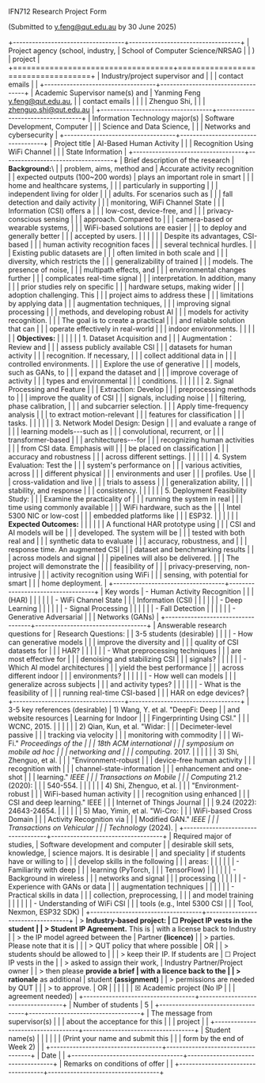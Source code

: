 IFN712 Research Project Form

(Submitted to <y.feng@qut.edu.au> by 30 June 2025)

+-----------------------------------+-----------------------------------+
| Project agency (school, industry, | School of Computer Science/NRSAG  |
| )                                 | project                           |
+===================================+===================================+
| Industry/project supervisor and   |                                   |
| contact emails                    |                                   |
+-----------------------------------+-----------------------------------+
| Academic Supervisor name(s) and   | Yanming Feng <y.feng@qut.edu.au>, |
| contact emails                    |                                   |
|                                   | Zhenguo Shi,                      |
|                                   | <zhenguo.shi@qut.edu.au>          |
+-----------------------------------+-----------------------------------+
| Information Technology major(s)   | Software Development, Computer    |
|                                   | Science and Data Science,         |
|                                   | Networks and cybersecurity        |
+-----------------------------------+-----------------------------------+
| Project title                     | AI-Based Human Activity           |
|                                   | Recognition Using WiFi Channel    |
|                                   | State Information                 |
+-----------------------------------+-----------------------------------+
| Brief description of the research | **Background:**\                  |
| problem, aims, method and         | Accurate activity recognition     |
| expected outputs (100\~200 words) | plays an important role in smart  |
|                                   | home and healthcare systems,      |
|                                   | particularly in supporting        |
|                                   | independent living for older      |
|                                   | adults. For scenarios such as     |
|                                   | fall detection and daily activity |
|                                   | monitoring, WiFi Channel State    |
|                                   | Information (CSI) offers a        |
|                                   | low-cost, device-free, and        |
|                                   | privacy-conscious sensing         |
|                                   | approach. Compared to             |
|                                   | camera-based or wearable systems, |
|                                   | WiFi-based solutions are easier   |
|                                   | to deploy and generally better    |
|                                   | accepted by users.                |
|                                   |                                   |
|                                   | Despite its advantages, CSI-based |
|                                   | human activity recognition faces  |
|                                   | several technical hurdles.        |
|                                   | Existing public datasets are      |
|                                   | often limited in both scale and   |
|                                   | diversity, which restricts the    |
|                                   | generalizability of trained       |
|                                   | models. The presence of noise,    |
|                                   | multipath effects, and            |
|                                   | environmental changes further     |
|                                   | complicates real-time signal      |
|                                   | interpretation. In addition, many |
|                                   | prior studies rely on specific    |
|                                   | hardware setups, making wider     |
|                                   | adoption challenging. This        |
|                                   | project aims to address these     |
|                                   | limitations by applying data      |
|                                   | augmentation techniques,          |
|                                   | improving signal processing       |
|                                   | methods, and developing robust AI |
|                                   | models for activity recognition.  |
|                                   | The goal is to create a practical |
|                                   | and reliable solution that can    |
|                                   | operate effectively in real-world |
|                                   | indoor environments.              |
|                                   |                                   |
|                                   | **Objectives:**                   |
|                                   |                                   |
|                                   | 1.  Dataset Acquisition and       |
|                                   |     Augmentation：Review and      |
|                                   |     assess publicly available CSI |
|                                   |     datasets for human activity   |
|                                   |     recognition. If necessary,    |
|                                   |     collect additional data in    |
|                                   |     controlled environments.      |
|                                   |     Explore the use of generative |
|                                   |     models, such as GANs, to      |
|                                   |     expand the dataset and        |
|                                   |     improve coverage of activity  |
|                                   |     types and environmental       |
|                                   |     conditions.                   |
|                                   |                                   |
|                                   | 2.  Signal Processing and Feature |
|                                   |     Extraction: Develop           |
|                                   |     preprocessing methods to      |
|                                   |     improve the quality of CSI    |
|                                   |     signals, including noise      |
|                                   |     filtering, phase calibration, |
|                                   |     and subcarrier selection.     |
|                                   |     Apply time-frequency analysis |
|                                   |     to extract motion-relevant    |
|                                   |     features for classification   |
|                                   |     tasks.                        |
|                                   |                                   |
|                                   | 3.  Network Model Design: Design  |
|                                   |     and evaluate a range of       |
|                                   |     learning models---such as     |
|                                   |     convolutional, recurrent, or  |
|                                   |     transformer-based             |
|                                   |     architectures---for           |
|                                   |     recognizing human activities  |
|                                   |     from CSI data. Emphasis will  |
|                                   |     be placed on classification   |
|                                   |     accuracy and robustness       |
|                                   |     across different settings.    |
|                                   |                                   |
|                                   | 4.  System Evaluation: Test the   |
|                                   |     system's performance on       |
|                                   |     various activities, across    |
|                                   |     different physical            |
|                                   |     environments and user         |
|                                   |     profiles. Use                 |
|                                   |     cross-validation and live     |
|                                   |     trials to assess              |
|                                   |     generalization ability,       |
|                                   |     stability, and response       |
|                                   |     consistency.                  |
|                                   |                                   |
|                                   | 5.  Deployment Feasibility Study: |
|                                   |     Examine the practicality of   |
|                                   |     running the system in real    |
|                                   |     time using commonly available |
|                                   |     WiFi hardware, such as the    |
|                                   |     Intel 5300 NIC or low-cost    |
|                                   |     embedded platforms like       |
|                                   |     ESP32.                        |
|                                   |                                   |
|                                   | **Expected Outcomes:**            |
|                                   |                                   |
|                                   | A functional HAR prototype using  |
|                                   | CSI and AI models will be         |
|                                   | developed. The system will be     |
|                                   | tested with both real and         |
|                                   | synthetic data to evaluate        |
|                                   | accuracy, robustness, and         |
|                                   | response time. An augmented CSI   |
|                                   | dataset and benchmarking results  |
|                                   | across models and signal          |
|                                   | pipelines will also be delivered. |
|                                   | The project will demonstrate the  |
|                                   | feasibility of                    |
|                                   | privacy-preserving, non-intrusive |
|                                   | activity recognition using WiFi   |
|                                   | sensing, with potential for smart |
|                                   | home deployment.                  |
+-----------------------------------+-----------------------------------+
| Key words                         | -   Human Activity Recognition    |
|                                   |     (HAR)                         |
|                                   |                                   |
|                                   | -   WiFi Channel State            |
|                                   |     Information (CSI)             |
|                                   |                                   |
|                                   | -   Deep Learning                 |
|                                   |                                   |
|                                   | -   Signal Processing             |
|                                   |                                   |
|                                   | -   Fall Detection                |
|                                   |                                   |
|                                   | -   Generative Adversarial        |
|                                   |     Networks (GANs)               |
+-----------------------------------+-----------------------------------+
| Answerable research questions for | Research Questions:               |
| 3-5 students (desirable)          |                                   |
|                                   | -   How can generative models     |
|                                   |     improve the diversity and     |
|                                   |     quality of CSI datasets for   |
|                                   |     HAR?                          |
|                                   |                                   |
|                                   | -   What preprocessing techniques |
|                                   |     are most effective for        |
|                                   |     denoising and stabilizing CSI |
|                                   |     signals?                      |
|                                   |                                   |
|                                   | -   Which AI model architectures  |
|                                   |     yield the best performance    |
|                                   |     across different indoor       |
|                                   |     environments?                 |
|                                   |                                   |
|                                   | -   How well can models           |
|                                   |     generalize across subjects    |
|                                   |     and activity types?           |
|                                   |                                   |
|                                   | -   What is the feasibility of    |
|                                   |     running real-time CSI-based   |
|                                   |     HAR on edge devices?          |
+-----------------------------------+-----------------------------------+
| 3-5 key references (desirable)    | 1)  Wang, Y. et al. "DeepFi: Deep |
| and website resources             |     Learning for Indoor           |
|                                   |     Fingerprinting Using CSI."    |
|                                   |     WCNC, 2015.                   |
|                                   |                                   |
|                                   | 2)  Qian, Kun, et al. \"Widar:    |
|                                   |     Decimeter-level passive       |
|                                   |     tracking via velocity         |
|                                   |     monitoring with commodity     |
|                                   |     Wi-Fi.\" *Proceedings of the  |
|                                   |     18th ACM international        |
|                                   |     symposium on mobile ad hoc    |
|                                   |     networking and                |
|                                   |     computing*. 2017.             |
|                                   |                                   |
|                                   | 3)  Shi, Zhenguo, et al.          |
|                                   |     \"Environment-robust          |
|                                   |     device-free human activity    |
|                                   |     recognition with              |
|                                   |     channel-state-information     |
|                                   |     enhancement and one-shot      |
|                                   |     learning.\" *IEEE             |
|                                   |     Transactions on Mobile        |
|                                   |     Computing* 21.2 (2020):       |
|                                   |     540-554.                      |
|                                   |                                   |
|                                   | 4)  Shi, Zhenguo, et al.          |
|                                   |     \"Environment-robust          |
|                                   |     WiFi-based human activity     |
|                                   |     recognition using enhanced    |
|                                   |     CSI and deep learning.\" IEEE |
|                                   |     Internet of Things Journal    |
|                                   |     9.24 (2022): 24643-24654.     |
|                                   |                                   |
|                                   | 5)  Mao, Yimin, et al. \"Wi-Cro:  |
|                                   |     WiFi-based Cross Domain       |
|                                   |     Activity Recognition via      |
|                                   |     Modified GAN.\" *IEEE         |
|                                   |     Transactions on Vehicular     |
|                                   |     Technology* (2024).           |
+-----------------------------------+-----------------------------------+
| Required major of studies,        | Software development and computer |
| desirable skill sets, knowledge,  | science majors. It is desirable   |
| and speciality                    | if students have or willing to    |
|                                   | develop skills in the following   |
|                                   | areas:                            |
|                                   |                                   |
|                                   | -   Familiarity with deep         |
|                                   |     learning (PyTorch,            |
|                                   |     TensorFlow)                   |
|                                   |                                   |
|                                   | -   Background in wireless        |
|                                   |     networks and signal           |
|                                   |     processing                    |
|                                   |                                   |
|                                   | -   Experience with GANs or data  |
|                                   |     augmentation techniques       |
|                                   |                                   |
|                                   | -   Practical skills in data      |
|                                   |     collection, preprocessing,    |
|                                   |     and model training            |
|                                   |                                   |
|                                   | -   Understanding of WiFi CSI     |
|                                   |     tools (e.g., Intel 5300 CSI   |
|                                   |     Tool, Nexmon, ESP32 SDK)      |
+-----------------------------------+-----------------------------------+
| > **Industry-based project:       | ☐ Project IP vests in the student |
| > Student IP Agreement.** This is | with a license back to Industry   |
| > the IP model agreed between the | Partner **(licence)**             |
| > parties. Please note that it is |                                   |
| > QUT policy that where possible  | OR                                |
| > students should be allowed to   |                                   |
| > keep their IP. If students are  | ☐ Project IP vests in the         |
| > asked to assign their work,     | Industry Partner/Project owner    |
| > then please **provide a brief   | with a licence back to the        |
| > rationale** as additional       | student **(assignment)**          |
| > permissions are needed by QUT   |                                   |
| > to approve.                     | OR                                |
|                                   |                                   |
|                                   | ☒ Academic project (No IP         |
|                                   | agreement needed)                 |
+-----------------------------------+-----------------------------------+
| Number of students                | 5                                 |
+-----------------------------------+-----------------------------------+
| The message from supervisor(s)    |                                   |
| about the acceptance for this     |                                   |
| project                           |                                   |
+-----------------------------------+-----------------------------------+
| Student name(s)                   |                                   |
|                                   |                                   |
| (Print your name and submit this  |                                   |
| form by the end of Week 2)        |                                   |
+-----------------------------------+-----------------------------------+
| Date                              |                                   |
+-----------------------------------+-----------------------------------+
| Remarks on conditions of offer    |                                   |
+-----------------------------------+-----------------------------------+
